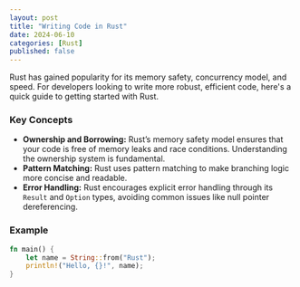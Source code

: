```yaml
---
layout: post
title: "Writing Code in Rust"
date: 2024-06-10
categories: [Rust]
published: false
---
```


Rust has gained popularity for its memory safety, concurrency model, and speed. For developers looking to write more robust, efficient code, here's a quick guide to getting started with Rust.

### Key Concepts

- **Ownership and Borrowing:** Rust’s memory safety model ensures that your code is free of memory leaks and race conditions. Understanding the ownership system is fundamental.
- **Pattern Matching:** Rust uses pattern matching to make branching logic more concise and readable.
- **Error Handling:** Rust encourages explicit error handling through its `Result` and `Option` types, avoiding common issues like null pointer dereferencing.

### Example

```rust
fn main() {
    let name = String::from("Rust");
    println!("Hello, {}!", name);
}
```
